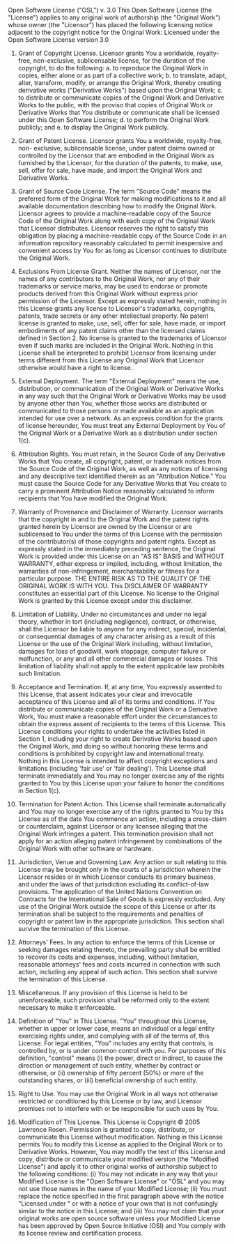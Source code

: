 Open Software License ("OSL") v. 3.0
This Open Software License (the "License") applies to any original work of authorship 
(the "Original Work") whose owner (the "Licensor") has placed the following licensing 
notice adjacent to the copyright notice for the Original Work:
Licensed under the Open Software License version 3.0

1.	Grant of Copyright License. Licensor grants You a worldwide, royalty-free, 
non-exclusive, sublicensable license, for the duration of the copyright, to do the 
following:
  a.	to reproduce the Original Work in copies, either alone or as part of a 
      collective work; 
  b.	to translate, adapt, alter, transform, modify, or arrange the Original Work, 
      thereby creating derivative works ("Derivative Works") based upon the 
      Original Work; 
  c.	to distribute or communicate copies of the Original Work and Derivative 
      Works to the public, with the proviso that copies of Original Work or 
      Derivative Works that You distribute or communicate shall be licensed 
      under this Open Software License; 
  d.	to perform the Original Work publicly; and 
  e.	to display the Original Work publicly. 
  
2.	Grant of Patent License. Licensor grants You a worldwide, royalty-free, non-
exclusive, sublicensable license, under patent claims owned or controlled by the 
Licensor that are embodied in the Original Work as furnished by the Licensor, for 
the duration of the patents, to make, use, sell, offer for sale, have made, and 
import the Original Work and Derivative Works. 

3.	Grant of Source Code License. The term "Source Code" means the preferred 
form of the Original Work for making modifications to it and all available 
documentation describing how to modify the Original Work. Licensor agrees to 
provide a machine-readable copy of the Source Code of the Original Work along 
with each copy of the Original Work that Licensor distributes. Licensor reserves 
the right to satisfy this obligation by placing a machine-readable copy of the 
Source Code in an information repository reasonably calculated to permit 
inexpensive and convenient access by You for as long as Licensor continues to 
distribute the Original Work. 

4.	Exclusions From License Grant. Neither the names of Licensor, nor the names 
of any contributors to the Original Work, nor any of their trademarks or service 
marks, may be used to endorse or promote products derived from this Original 
Work without express prior permission of the Licensor. Except as expressly stated 
herein, nothing in this License grants any license to Licensor's trademarks, 
copyrights, patents, trade secrets or any other intellectual property. No patent 
license is granted to make, use, sell, offer for sale, have made, or import 
embodiments of any patent claims other than the licensed claims defined in 
Section 2. No license is granted to the trademarks of Licensor even if such marks 
are included in the Original Work. Nothing in this License shall be interpreted to 
prohibit Licensor from licensing under terms different from this License any 
Original Work that Licensor otherwise would have a right to license. 

5.	External Deployment. The term "External Deployment" means the use, 
distribution, or communication of the Original Work or Derivative Works in any 
way such that the Original Work or Derivative Works may be used by anyone 
other than You, whether those works are distributed or communicated to those 
persons or made available as an application intended for use over a network. As 
an express condition for the grants of license hereunder, You must treat any 
External Deployment by You of the Original Work or a Derivative Work as a 
distribution under section 1(c). 

6.	Attribution Rights. You must retain, in the Source Code of any Derivative 
Works that You create, all copyright, patent, or trademark notices from the Source 
Code of the Original Work, as well as any notices of licensing and any descriptive 
text identified therein as an "Attribution Notice." You must cause the Source 
Code for any Derivative Works that You create to carry a prominent Attribution 
Notice reasonably calculated to inform recipients that You have modified the 
Original Work. 

7.	Warranty of Provenance and Disclaimer of Warranty. Licensor warrants that 
the copyright in and to the Original Work and the patent rights granted herein by 
Licensor are owned by the Licensor or are sublicensed to You under the terms of 
this License with the permission of the contributor(s) of those copyrights and 
patent rights. Except as expressly stated in the immediately preceding sentence, 
the Original Work is provided under this License on an "AS IS" BASIS and 
WITHOUT WARRANTY, either express or implied, including, without 
limitation, the warranties of non-infringement, merchantability or fitness for a 
particular purpose. THE ENTIRE RISK AS TO THE QUALITY OF THE 
ORIGINAL WORK IS WITH YOU. This DISCLAIMER OF WARRANTY 
constitutes an essential part of this License. No license to the Original Work is 
granted by this License except under this disclaimer. 

8.	Limitation of Liability. Under no circumstances and under no legal theory, 
whether in tort (including negligence), contract, or otherwise, shall the Licensor 
be liable to anyone for any indirect, special, incidental, or consequential damages 
of any character arising as a result of this License or the use of the Original Work 
including, without limitation, damages for loss of goodwill, work stoppage, 
computer failure or malfunction, or any and all other commercial damages or 
losses. This limitation of liability shall not apply to the extent applicable law 
prohibits such limitation. 

9.	Acceptance and Termination. If, at any time, You expressly assented to this 
License, that assent indicates your clear and irrevocable acceptance of this 
License and all of its terms and conditions. If You distribute or communicate 
copies of the Original Work or a Derivative Work, You must make a reasonable 
effort under the circumstances to obtain the express assent of recipients to the 
terms of this License. This License conditions your rights to undertake the 
activities listed in Section 1, including your right to create Derivative Works 
based upon the Original Work, and doing so without honoring these terms and 
conditions is prohibited by copyright law and international treaty. Nothing in this 
License is intended to affect copyright exceptions and limitations (including 'fair 
use' or 'fair dealing'). This License shall terminate immediately and You may no 
longer exercise any of the rights granted to You by this License upon your failure 
to honor the conditions in Section 1(c). 

10.	Termination for Patent Action. This License shall terminate automatically and 
You may no longer exercise any of the rights granted to You by this License as of 
the date You commence an action, including a cross-claim or counterclaim, 
against Licensor or any licensee alleging that the Original Work infringes a 
patent. This termination provision shall not apply for an action alleging patent 
infringement by combinations of the Original Work with other software or 
hardware. 

11.	Jurisdiction, Venue and Governing Law. Any action or suit relating to this 
License may be brought only in the courts of a jurisdiction wherein the Licensor 
resides or in which Licensor conducts its primary business, and under the laws of 
that jurisdiction excluding its conflict-of-law provisions. The application of the 
United Nations Convention on Contracts for the International Sale of Goods is 
expressly excluded. Any use of the Original Work outside the scope of this 
License or after its termination shall be subject to the requirements and penalties 
of copyright or patent law in the appropriate jurisdiction. This section shall 
survive the termination of this License. 

12.	Attorneys' Fees. In any action to enforce the terms of this License or seeking 
damages relating thereto, the prevailing party shall be entitled to recover its costs 
and expenses, including, without limitation, reasonable attorneys' fees and costs 
incurred in connection with such action, including any appeal of such action. This 
section shall survive the termination of this License. 

13.	Miscellaneous. If any provision of this License is held to be unenforceable, such 
provision shall be reformed only to the extent necessary to make it enforceable. 

14.	Definition of "You" in This License. "You" throughout this License, whether in 
upper or lower case, means an individual or a legal entity exercising rights under, 
and complying with all of the terms of, this License. For legal entities, "You" 
includes any entity that controls, is controlled by, or is under common control 
with you. For purposes of this definition, "control" means (i) the power, direct or 
indirect, to cause the direction or management of such entity, whether by contract 
or otherwise, or (ii) ownership of fifty percent (50%) or more of the outstanding 
shares, or (iii) beneficial ownership of such entity. 

15.	Right to Use. You may use the Original Work in all ways not otherwise restricted 
or conditioned by this License or by law, and Licensor promises not to interfere 
with or be responsible for such uses by You. 

16.	Modification of This License. This License is Copyright © 2005 Lawrence 
Rosen. Permission is granted to copy, distribute, or communicate this License 
without modification. Nothing in this License permits You to modify this License 
as applied to the Original Work or to Derivative Works. However, You may 
modify the text of this License and copy, distribute or communicate your 
modified version (the "Modified License") and apply it to other original works of 
authorship subject to the following conditions: (i) You may not indicate in any 
way that your Modified License is the "Open Software License" or "OSL" and 
you may not use those names in the name of your Modified License; (ii) You 
must replace the notice specified in the first paragraph above with the notice 
"Licensed under <insert your license name here>" or with a notice of your own 
that is not confusingly similar to the notice in this License; and (iii) You may not 
claim that your original works are open source software unless your Modified 
License has been approved by Open Source Initiative (OSI) and You comply with 
its license review and certification process. 